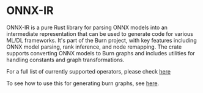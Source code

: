 # ONNX-IR

ONNX-IR is a pure Rust library for parsing ONNX models into an intermediate representation that can be used to generate code for various ML/DL frameworks. It's part of the Burn project, with key features including ONNX model parsing, rank inference, and node remapping. The crate supports converting ONNX models to Burn graphs and includes utilities for handling constants and graph transformations.

For a full list of currently supported operators, please check [here](https://github.com/tracel-ai/burn/blob/main/crates/burn-import/SUPPORTED-ONNX-OPS.md)

To see how to use this for generating burn graphs, see [here](crates/burn-import/src/onnx/to_burn.rs).